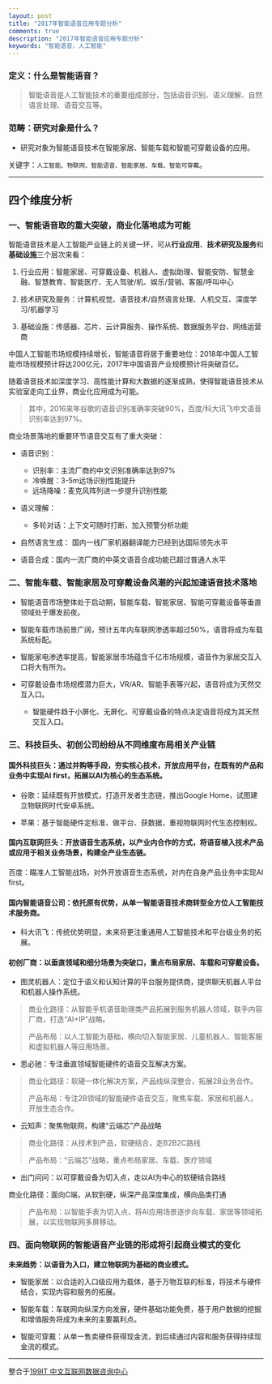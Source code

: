 ```yaml
---
layout: post
title: "2017年智能语音应用专题分析"
comments: true
description: "2017年智能语音应用专题分析"
keywords: "智能语音，人工智能"
---
```


### 定义：什么是智能语音？

> 智能语音是人工智能技术的重要组成部分，包括语音识别、语义理解、自然语言处理、语音交互等。


### 范畴：研究对象是什么？
- 研究对象为智能语音技术在智能家居、智能车载和智能可穿戴设备的应用。

关键字：`人工智能、物联网、智能语音、智能家居、车载、智能可穿戴`。


---
## 四个维度分析

### 一、智能语音取的重大突破，商业化落地成为可能

智能语音技术是人工智能产业链上的关键一环，可从**行业应用**、**技术研究及服务**和**基础设施**三个层次来看：

1. 行业应用：智能家居、可穿戴设备、机器人、虚拟助理、智能安防、智慧金融、智慧教育、智能医疗、无人驾驶/机、娱乐/营销、客服/呼叫中心

1. 技术研究及服务：计算机视觉、语音技术/自然语言处理、人机交互、深度学习/机器学习

1. 基础设施：传感器、芯片、云计算服务、操作系统、数据服务平台、网络运营商

中国人工智能市场规模持续增长，智能语音将居于重要地位：2018年中国人工智能市场规模预计将达200亿元，2017年中国语音产业规模预计将突破百亿。

随着语音技术如深度学习、高性能计算和大数据的逐渐成熟，使得智能语音技术从实验室走向工业界，商业化应用成为可能。
> 其中，2016来年谷歌的语音识别准确率突破90%，百度/科大讯飞中文语音识别率达到97%。


商业场景落地的重要环节语音交互有了重大突破：
- 语音识别：
    - 识别率：主流厂商的中文识别准确率达到97%
    - 冷唤醒：3-5m远场识别性能提升
    - 远场降噪：麦克风阵列进一步提升识别性能
    

- 语义理解：
    - 多轮对话：上下文可随时打断，加入预警分析功能

- 自然语言生成：
国内一线厂家机器翻译能力已经到达国际领先水平

- 语音合成：国内一流厂商的中英文语音合成功能已超过普通人水平


### 二、智能车载、智能家居及可穿戴设备风潮的兴起加速语音技术落地

- 智能语音市场整体处于启动期，智能车载、智能家居、智能可穿戴设备等垂直领域处于爆发前夜。

- 智能车载市场前景广阔，预计五年内车联网渗透率超过50%，语音将成为车载系统标配。

- 智能家电渗透率提高，智能家居市场蕴含千亿市场规模，语音作为家居交互入口将大有所为。

- 可穿戴设备市场规模潜力巨大，VR/AR、智能手表等兴起，语音将成为天然交互入口。

    - 智能硬件趋于小屏化、无屏化，可穿戴设备的特点决定语音将成为其天然交互入口。

### 三、科技巨头、初创公司纷纷从不同维度布局相关产业链


#### 国外科技巨头：通过并购等手段，夯实核心技术，开放应用平台，在既有的产品和业务中实现AI first，拓展以AI为核心的生态系统。

- 谷歌：延续既有开放模式，打造开发者生态链，推出Google Home，试图建立物联网时代安卓系统。

- 苹果：基于智能硬件定标准、做平台、获数据，重视物联网时代生态控制权。

#### 国内互联网巨头：开放语音生态系统，以产业内合作的方式，将语音植入技术产品或应用于相关业务场景，构建全产业生态链。

百度：瞄准人工智能战场，对外开放语音生态系统，对内在自身产品业务中实现AI first。


#### 国内智能语音公司：依托原有优势，从单一智能语音技术商转型全方位人工智能技术服务商。

- 科大讯飞：传统优势明显，未来将更注重通用人工智能技术和平台级业务的拓展。


#### 初创厂商：以垂直领域和细分场景为突破口，重点布局家居、车载和可穿戴设备。

- 图灵机器人：定位于语义和认知计算的平台服务提供商，提供聊天机器人平台和机器人操作系统。

> 商业化路径：从智能手机语音助理类产品拓展到服务机器人领域，联手内容厂商，打造“AI+IP”战略。
> 
> 产品布局：以人工智能为基础，横向切入智能家居、儿童机器人、智能客服和虚拟机器人等应用场景。

- 思必驰：专注垂直领域智能硬件的语音交互解决方案。

> 商业化路径：软硬一体化解决方案，产品线纵深整合，拓展2B业务合作。
> 
> 产品布局：专注2B领域的智能硬件语音交互，聚焦车载、家居和机器人，开放生态合作。

- 云知声：聚焦物联网，构建“云端芯”产品战略

> 商业化路径：从技术到产品，软硬结合，走B2B2C路线
> 
> 产品布局：“云端芯”战略，重点布局家居、车载、医疗领域

- 出门问问：以可穿戴设备为切入点，走以AI为中心的软硬结合路线

商业化路径：面向C端，从软到硬，纵深产品深度集成，横向品类打通

> 产品布局：以智能手表为切入点，将AI应用场景逐步向车载、家居等领域拓展，以实现物联网多屏移动。


### 四、面向物联网的智能语音产业链的形成将引起商业模式的变化

**未来趋势：以语音为入口，建立物联网为基础的商业模式。**

- 智能家居：以合适的入口级应用为载体，基于万物互联的标准，将技术与硬件结合，实现内容和服务的拓展。

- 智能车载：车联网向纵深方向发展，硬件基础功能免费，基于用户数据的挖掘和增值服务将成为未来的主要赢利点。

- 智能可穿戴：从单一售卖硬件获得现金流，到后续通过内容和服务获得持续现金流的模式。


---

整合于[199IT 中文互联网数据咨询中心](http://www.199it.com/archives/587495.html)

